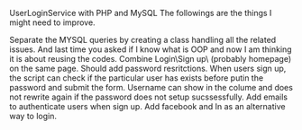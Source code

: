 UserLoginService with PHP and MySQL
The followings are the things I might need to improve.

Separate the MYSQL queries
by creating a class handling all the related issues. And last time you asked if I know what is OOP and now I am thinking it is about reusing the codes.
Combine Login\Sign up\ (probably homepage) on the same page.
Should add password resritctions.
When users sign up, the script can check if the particular user has
exists before putin the password and submit the form.
Username can show in the colume and does not rewrite again if the password does not setup sucssessfully.
Add emails to authenticate users when sign up.
Add facebook and In as an alternative way to login.

